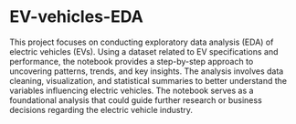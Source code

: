 # EV-vehicles-EDA
This project focuses on conducting exploratory data analysis (EDA) of electric vehicles (EVs). Using a dataset related to EV specifications and performance, the notebook provides a step-by-step approach to uncovering patterns, trends, and key insights. The analysis involves data cleaning, visualization, and statistical summaries to better understand the variables influencing electric vehicles. The notebook serves as a foundational analysis that could guide further research or business decisions regarding the electric vehicle industry.
